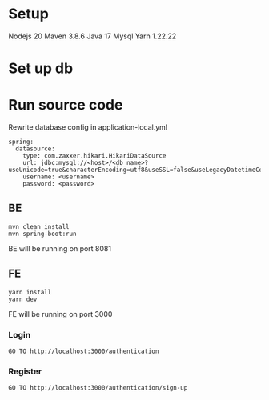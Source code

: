 # Setup

Nodejs 20
Maven 3.8.6
Java 17
Mysql
Yarn 1.22.22

# Set up db

# Run source code

Rewrite database config in application-local.yml

```
spring:
  datasource:
    type: com.zaxxer.hikari.HikariDataSource
    url: jdbc:mysql://<host>/<db_name>?useUnicode=true&characterEncoding=utf8&useSSL=false&useLegacyDatetimeCode=false&serverTimezone=UTC&createDatabaseIfNotExist=true
    username: <username>
    password: <password>
```

## BE

```
mvn clean install
mvn spring-boot:run
```

BE will be running on port 8081

## FE

```
yarn install
yarn dev
```

FE will be running on port 3000

### Login

```
GO TO http://localhost:3000/authentication
```

### Register

```
GO TO http://localhost:3000/authentication/sign-up
```
